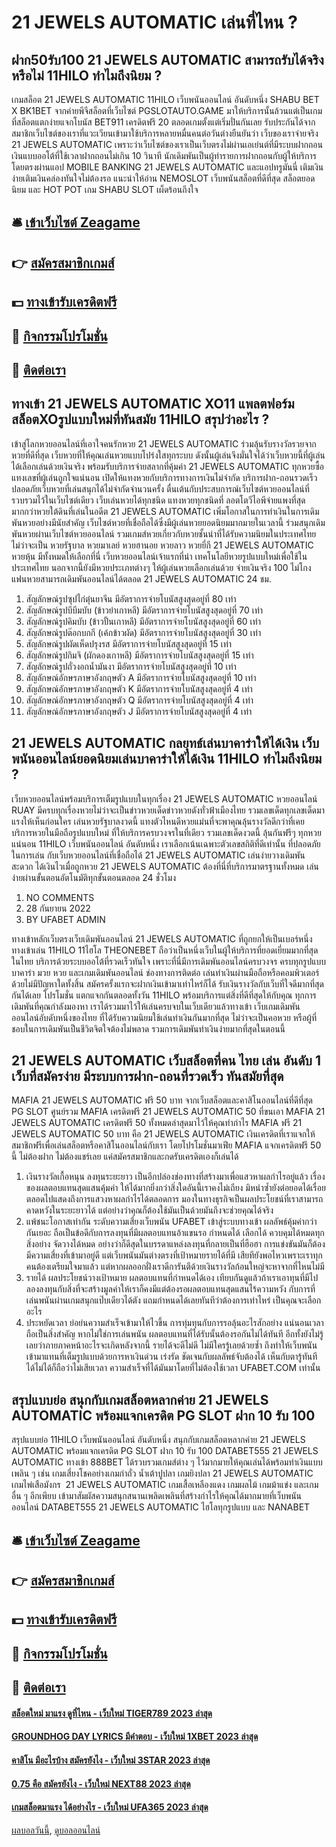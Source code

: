 # 21 JEWELS AUTOMATIC เล่นที่ไหน ?
## ฝาก50รับ100 21 JEWELS AUTOMATIC สามารถรับได้จริงหรือไม่ 11HILO ทำไมถึงนิยม ?
เกมสล็อต 21 JEWELS AUTOMATIC 11HILO เว็บพนันออนไลน์ อันดับหนึ่ง SHABU BET X BK1BET จากค่ายพีจีสล็อตที่เว็บไซต์ PGSLOTAUTO.GAME มาให้บริการนั้นล้วนแต่เป็นเกมที่สล็อตแตกง่ายแจกโบนัส BET911 เครดิตฟรี 20 ตลอดเกมตั้งแต่เริ่มปั่นกันเลย รับประกันได้จากสมาชิกเว็บไซต์ของเราที่แวะเวียนเข้ามาใช้บริการหลายหมื่นคนต่อวันต่างยืนยันว่า เว็บของเราจ่ายจริง 21 JEWELS AUTOMATIC เพราะว่าเว็บไซต์ของเราเป็นเว็บตรงไม่ผ่านเอเย่นต์ที่มีระบบฝากถอนเงินแบบออโต้ที่ใช้เวลาฝากถอนไม่เกิน 10 วินาที นักเดิมพันเป็นผู้ทำรายการฝากถอนกับผู้ให้บริการโดยตรงผ่านแอป MOBILE BANKING 21 JEWELS AUTOMATIC และแอปทรูมันนี่ เติมเงินง่ายเติมเงินคล่องทันใจไม่ต้องรอ
แนะนำให้อ่าน NEMOSLOT เว็บพนันสล็อตที่ดีที่สุด สล็อตยอดนิยม และ HOT POT เกม SHABU SLOT เผ็ดร้อนถึงใจ

## 🛎 [เข้าเว็บไซต์ Zeagame](https://bit.ly/3SdLNi2)
## 👉 [สมัครสมาชิกเกมส์](https://bit.ly/3SdLNi2)
## 💵 [ทางเข้ารับเครดิตฟรี](https://bit.ly/3dyRKHj)
## 👑 [กิจกรรมโปรโมชั่น](https://bit.ly/3dyRKHj)
## 📱 [ติดต่อเรา](https://bit.ly/3dyRKHj)

## ทางเข้า 21 JEWELS AUTOMATIC XO11 แพลตฟอร์มสล็อตXOรูปแบบใหม่ที่ทันสมัย 11HILO สรุปว่าอะไร ?
เข้าสู่โลกหวยออนไลน์ที่เอาใจคนรักหวย 21 JEWELS AUTOMATIC ร่วมลุ้นรับรางวัลรวยจากหวยที่ดีที่สุด เว็บหวยที่ให้คุณเล่นหวยแบบโปร่งใสทุกระบบ ดังนั้นผู้เล่นจึงมั่นใจได้ว่าเว็บหวยนี้ที่ผู้เล่นได้เลือกเล่นด้วยเงินจริง พร้อมรับบริการจ่ายสลากที่คุ้มค่า 21 JEWELS AUTOMATIC ทุกหวยซื้อแทงเลขที่ผู้เล่นถูกใจแน่นอน เปิดให้แทงหวยกับบริการทางการเงินไม่จำกัด บริการฝาก-ถอนรวดเร็วปลอดภัยเว็บหวยที่เล่นสนุกได้ไม่จำกัดจำนวนครั้ง ตื่นเต้นกับประสบการณ์เว็บไซต์หวยออนไลน์ที่รวบรวมไว้ในเว็บไซต์เดียว เว็บเล่นหวยได้ทุกชนิด แทงหวยทุกชนิดที่ ลอตโตวีไอพีจ่ายแพงที่สุด มากกว่าหวยใต้ดินที่เล่นในอดีต 21 JEWELS AUTOMATIC เพิ่มโอกาสในการทำเงินในการเดิมพันหวยอย่างมีนัยสำคัญ เว็บไซต์หวยที่เชื่อถือได้ซึ่งมีผู้เล่นหวยยอดนิยมมากมายในเวลานี้ ร่วมสนุกเดิมพันหวยผ่านเว็บไซต์หวยออนไลน์ รวมเกมส์หวยเกี่ยวกับหวยชั้นนำที่ได้รับความนิยมในประเทศไทย ไม่ว่าจะเป็น หวยรัฐบาล หวยมาเลย์ หวยฮานอย หวยลาว หวยยี่กี 21 JEWELS AUTOMATIC หวยหุ้น มีทั้งหมดให้เลือกที่นี่ เว็บหวยออนไลน์เจ้าแรกที่นำ เทคโนโลยีหวยรูปแบบใหม่เพื่อใช้ในประเทศไทย นอกจากนี้ยังมีหวยประเภทต่างๆ ให้ผู้เล่นหวยเลือกเล่นด้วย จ่ายเงินจริง 100 ไม่โกง แฟนหวยสามารถเดิมพันออนไลน์ได้ตลอด 21 JEWELS AUTOMATIC 24 ชม.
1. สัญลักษณ์รูปซุปไก่ตุ๋นยาจีน มีอัตราการจ่ายโบนัสสูงสุดอยู่ที่ 80 เท่า
2. สัญลักษณ์รูปบีบีมบับ (ข้าวยำเกาหลี) มีอัตราการจ่ายโบนัสสูงสุดอยู่ที่ 70 เท่า
3. สัญลักษณ์รูปคิมบับ (ข้าวปั้นเกาหลี) มีอัตราการจ่ายโบนัสสูงสุดอยู่ที่ 60 เท่า
4. สัญลักษณ์รูปต๊อกบกกี (เค้กข้าวผัด) มีอัตราการจ่ายโบนัสสูงสุดอยู่ที่ 30 เท่า
5. สัญลักษณ์รูปผัดเห็ดปรุงรส มีอัตราการจ่ายโบนัสสูงสุดอยู่ที่ 15 เท่า
6. สัญลักษณ์รูปกิมจิ (ผักดองเกาหลี) มีอัตราการจ่ายโบนัสสูงสุดอยู่ที่ 15 เท่า
7. สัญลักษณ์รูปถั่วงอกน้ำมันงา มีอัตราการจ่ายโบนัสสูงสุดอยู่ที่ 10 เท่า
8. สัญลักษณ์อักษรภาษาอังกฤษตัว A มีอัตราการจ่ายโบนัสสูงสุดอยู่ที่ 10 เท่า
9. สัญลักษณ์อักษรภาษาอังกฤษตัว K มีอัตราการจ่ายโบนัสสูงสุดอยู่ที่ 4 เท่า
10. สัญลักษณ์อักษรภาษาอังกฤษตัว Q มีอัตราการจ่ายโบนัสสูงสุดอยู่ที่ 4 เท่า
11. สัญลักษณ์อักษรภาษาอังกฤษตัว J มีอัตราการจ่ายโบนัสสูงสุดอยู่ที่ 4 เท่า

## 21 JEWELS AUTOMATIC กลยุทธ์เล่นบาคาร่าให้ได้เงิน เว็บพนันออนไลน์ยอดนิยมเล่นบาคาร่าให้ได้เงิน 11HILO ทำไมถึงนิยม ?
เว็บหวยออนไลน์พร้อมบริการเต็มรูปแบบในทุกเรื่อง 21 JEWELS AUTOMATIC หวยออนไลน์ RUAY มีครบทุกเรื่องหวยไม่ว่าจะเป็นข่าวหวยเด็ดข่าวหวยดังทั่วฟ้าเมืองไทย รวมเลขเด็ดทุกเลขเด็ดมาแรงให้เห็นก่อนใคร เล่นหวยรัฐบาลงวดนี้ แทงตัวไหนดีหวยแม่นที่จะพาคุณลุ้นรางวัลดีกว่าที่เคย บริการหวยในมือถือรูปแบบใหม่ ที่ให้บริการครบวงจรในที่เดียว รวมเลขเด็ดงวดนี้ ลุ้นกันฟรีๆ ทุกหวยแน่นอน 11HILO เว็บพนันออนไลน์ อันดับหนึ่ง เราเลือกเน้นเฉพาะตัวเลขสถิติที่ดีเท่านั้น ที่ปลอดภัยในการเล่น กับเว็บหวยออนไลน์ที่เชื่อถือได้ 21 JEWELS AUTOMATIC เล่นง่ายวางเดิมพันสะดวก ได้เงินไวเมื่อถูกหวย 21 JEWELS AUTOMATIC ต้องที่นี่ที่บริการมาตรฐานทั้งหมด เล่นง่ายผ่านขั้นตอนอัตโนมัติทุกขั้นตอนตลอด 24 ชั่วโมง
1. NO COMMENTS
2. 28 กันยายน 2022
3. BY UFABET ADMIN

ทางเข้าหลักเว็บตรงเว็บเดิมพันออนไลน์ 21 JEWELS AUTOMATIC ที่ถูกยกให้เป็นเบอร์หนึ่ง ทางเข้าเล่น 11HILO 11ไฮโล THEONEBET ถือว่าเป็นหนึ่งเว็บในผู้ให้บริการที่ยอดเยี่ยมมากที่สุดในไทย บริการด้วยระบบออโต้ที่รวดเร็วทันใจ เพราะที่นี่มีการเดิมพันออนไลน์ครบวงจร ครบทุกรูปแบบ บาคาร่า มวย หวย และเกมเดิมพันออนไลน์
ช่องทางการติดต่อ
เล่นทำเงินผ่านมือถือหรือคอมพิวเตอร์ ด้วยไม่มีปัญหาใดทั้งสิ้น สมัครครั้งแรกจะฝากเงินเข้ามาเท่าไหร่ก็ได้ รับเงินรางวัลกับเว็บที่ใจดีมากที่สุดกันได้เลย โปรโมชั่น แตกแจกกันตลอดทั้งวัน 11HILO พร้อมบริการแต่สิ่งที่ดีที่สุดให้กับคุณ
ทุกการเดิมพันที่คุณกำลังมองหา เราได้รวมมาไว้ให้เล่นครบจบในเว็บเดียวแล้วทางเข้า เว็บเกมเดิมพันออนไลน์อับดับหนึ่งของไทย ที่ได้รับความนิยมใช้เล่นทำเงินกันมากที่สุด ไม่ว่าจะเป็นคอหวย หรือผู้ที่ชอบในการเดิมพันเป็นชีวิตจิตใจต้องไม่พลาด รวมการเดิมพันทำเงินง่ายมากที่สุดในตอนนี้

## 21 JEWELS AUTOMATIC เว็บสล็อตที่คน ไทย เล่น อันดับ 1 เว็บที่สมัครง่าย มีระบบการฝาก-ถอนที่รวดเร็ว ทันสมัยที่สุด
MAFIA 21 JEWELS AUTOMATIC ฟรี 50 บาท จากเว็บสล็อตและคาสิโนออนไลน์ที่ดีที่สุด PG SLOT ศูนย์รวม MAFIA เครดิตฟรี 21 JEWELS AUTOMATIC 50 ที่ขนเอา MAFIA 21 JEWELS AUTOMATIC เครดิตฟรี 50 ทั้งหมดล่าสุดมาไว้ให้คุณทำกำไร MAFIA ฟรี 21 JEWELS AUTOMATIC 50 บาท คือ 21 JEWELS AUTOMATIC เงินเครดิตที่เราแจกให้สมาชิกฟรีเพื่อเล่นสล็อตหรือคาสิโนออนไลน์กับเรา โดยโปรโมชั่นมาเฟีย MAFIA แจกเครดิตฟรี 50 นี้ ไม่ต้องฝาก ไม่ต้องแชร์เลย แค่สมัครสมาชิกและกดรับเครดิตเองก็เล่นได้
1. เงินรางวัลเกื้อหนุน ลงทุนระยะยาว เป็นอีกปล่องช่องทางที่สร้างมาเพื่อแสวหาผลกำไรอยู่แล้ว เรื่องของผลตอบแทนสุดแสนคุ้มค่า ให้ได้มากยิ่งกว่าสิ่งใดอันนี้เราคงไม่เถียง มิหนำซ้ำยังต่อยอดได้เรื่อยตลอดไปแสดงถึงการแสวงหาผลกำไรได้ตลอดการ มองในทางธุรกิจเป็นผลประโยชน์ที่เราสามารถคาดหวังในระยะยาวได้ แต่อย่างว่าคุณก็ต้องใช้มันเป็นด้วยมันถึงจะช่วยคุณได้จริง
2. แพ้ชนะโอกาสเท่ากัน ระดับความเสี่ยงเว็บพนัน UFABET เข้าสู่ระบบทางเข้า ผลลัพธ์คุ้มค่ากว่ากันเยอะ ถือเป็นข้อดีกับการลงทุนที่มีผลตอบแทนอ้าแขนรอ กำหนดได้ เลือกได้ ควบคุมได้หมดทุกสิ่งอย่าง จัดวางได้หมด อย่างว่าก็ดีสุดในบรรดาแหล่งลงทุนที่กลายเป็นที่ฮือฮา การแข่งขันมันก็ต้องมีความเสี่ยงที่เข้ามาอยู่ดี แต่เว็บพนันมันต่างตรงที่เป้าหมายรายได้ที่มี เสียทียังพอไหวเพราะเราทุกคนต้องเตรียมใจมาแล้ว แต่หากผลออกฝั่งเราดีการันตีด้วยเงินรางวัลก้อนใหญ่จะหาจากที่ไหนไม่มี
3. รายได้ ผลประโยชน์วางเป้าหมาย ผลตอบแทนที่กำหนดได้เอง เทียบกันดูแล้วถ้าเราเอาทุนที่มีไปลองลงทุนกับสิ่งที่จะสร้างมูลค่าให้เราก็คงมีแต่ต้องรอผลตอบแทนสุดแสนไร้ความหวัง กับการที่เล่นพนันผ่านเกมสนุกแป๊บเดียวได้ตัง แถมกำหนดได้เลยทันทีว่าต้องการเท่าไหร่ เป็นคุณจะเลือกอะไร
4. ประหยัดเวลา ย่อย่นความสำเร็จเข้ามาให้ไวขึ้น การทุ่มทุนกับการรอลุ้นอะไรสักอย่าง แน่นอนเวลาถือเป็นสิ่งสำคัญ หากไม่ใช่การเล่นพนัน ผลตอบแทนที่ได้รับนั้นต้องรอกันไม่ได้ทันที อีกทั้งยังไม่รู้เลยว่าภายภาคหน้าอะไรจะเกิดหลังจากนี้ รายได้จะดีไม่ดี ไม่มีใครรู้เลยด้วยซ้ำ ถึงทำให้เว็บพนันเข้ามาแทนที่เต็มรูปแบบด้วยการหาเงินด่วน เร่งรัด ชัดเจนกับผลลัพธ์จับต้องได้ เห็นกับตารู้ทันที ได้ไม่ได้ก็ถือว่าไม่เสียเวลา ความสำเร็จที่ได้มันมาโดยที่ไม่ต้องใช้เวลา UFABET.COM เท่านั้น

## สรุปแบบย่อ สนุกกับเกมสล็อตหลากค่าย 21 JEWELS AUTOMATIC พร้อมแจกเครดิต PG SLOT ฝาก 10 รับ 100
สรุปแบบย่อ 11HILO เว็บพนันออนไลน์ อันดับหนึ่ง สนุกกับเกมสล็อตหลากค่าย 21 JEWELS AUTOMATIC พร้อมแจกเครดิต PG SLOT ฝาก 10 รับ 100 DATABET555 21 JEWELS AUTOMATIC ทางเข้า 888BET ได้รวบรวมเกมส์ต่าง ๆ ไว้มากมายให้คุณเล่นได้พร้อมทำเงินแบบเพลิน ๆ เช่น เกมเสี่ยงโชคอย่างเกมกำถั่ว น้ำเต้าปูปลา เกมยิงปลา 21 JEWELS AUTOMATIC เกมไพ่เสือมังกร  21 JEWELS AUTOMATIC เกมเสื้อเหลืองแดง เกมผลไม้ เกมม้าแข่ง และเกมอื่น ๆ อีกเพียบ เข้ามาสัมผัสความสนุกสนานเพลิดเพลินที่สร้างกำไรให้คุณได้มากมายที่เว็บพนันออนไลน์ DATABET555 21 JEWELS AUTOMATIC ไฮโลทุกรูปแบบ และ NANABET

## 🛎 [เข้าเว็บไซต์ Zeagame](https://bit.ly/3SdLNi2)
## 👉 [สมัครสมาชิกเกมส์](https://bit.ly/3SdLNi2)
## 💵 [ทางเข้ารับเครดิตฟรี](https://bit.ly/3dyRKHj)
## 👑 [กิจกรรมโปรโมชั่น](https://bit.ly/3dyRKHj)
## 📱 [ติดต่อเรา](https://bit.ly/3dyRKHj)

#### [สล็อตใหม่ มาแรง ดูที่ไหน - เว็บใหม่ TIGER789 2023 ล่าสุด](https://atom.io/themes/สล็อตใหม่%20มาแรง%20ดูที่ไหน%20-%20เว็บใหม่%20tiger789%202023%20ล่าสุด)
#### [GROUNDHOG DAY LYRICS มีคำตอบ - เว็บใหม่ 1XBET 2023 ล่าสุด](https://atom.io/themes/groundhog%20day%20lyrics%20มีคำตอบ%20-%20เว็บใหม่%201xbet%202023%20ล่าสุด)
#### [คาสิโน มีอะไรบ้าง สมัครยังไง - เว็บใหม่ 3STAR 2023 ล่าสุด](https://atom.io/themes/คาสิโน%20มีอะไรบ้าง%20สมัครยังไง%20-%20เว็บใหม่%203star%202023%20ล่าสุด)
#### [0.75 คือ สมัครยังไง - เว็บใหม่ NEXT88 2023 ล่าสุด](https://atom.io/themes/0.75%20คือ%20สมัครยังไง%20-%20เว็บใหม่%20next88%202023%20ล่าสุด)
#### [เกมสล็อตมาแรง ได้อย่างไร - เว็บใหม่ UFA365 2023 ล่าสุด](https://atom.io/themes/เกมสล็อตมาแรง%20ได้อย่างไร%20-%20เว็บใหม่%20ufa365%202023%20ล่าสุด)

[ผลบอลวันนี้](https://siamsport.tv "ผลบอลวันนี้"), [ดูบอลออนไลน์](https://siamsport.tv/ดูบอลสด "ดูบอลออนไลน์")